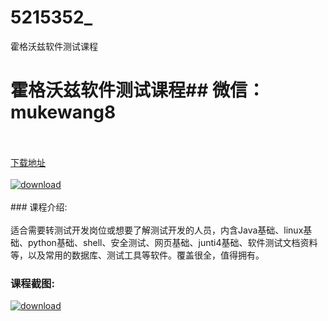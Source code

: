 # 5215352_
霍格沃兹软件测试课程
# 霍格沃兹软件测试课程## 微信：mukewang8
<br/></br>[下载地址](http://www.36tz.cn/article/5215352 "下载地址")
<br/></br>[![download](http://36tz.cn/muke_img/2020_09_2-46-300x193.png "下载地址")](http://www.36tz.cn/article/5215352 "下载地址")
<br/></br>### 课程介绍:<br/></br>适合需要转测试开发岗位或想要了解测试开发的人员，内含Java基础、linux基础、python基础、shell、安全测试、网页基础、junti4基础、软件测试文档资料等，以及常用的数据库、测试工具等软件。覆盖很全，值得拥有。

### 课程截图:
[![download](http://36tz.cn/muke_img/2020_09_1-44.png "下载地址")](http://www.36tz.cn/article/5215352 "下载地址")
